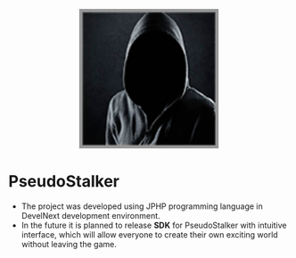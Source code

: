 <p align="center">
  <img width="250" height="250" src="https://github.com/Chaek08/PseudoStalker/blob/main/Resources/icon_vovchik.png">
</p>

# PseudoStalker
- The project was developed using JPHP programming language in DevelNext development environment.
- In the future it is planned to release **SDK** for PseudoStalker with intuitive interface, which will allow everyone to create their own exciting world without leaving the game.
